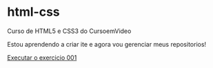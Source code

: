 # html-css
 Curso de HTML5 e CSS3 do CursoemVideo

 Estou aprendendo a criar ite e agora vou gerenciar meus repositorios!


<a href="https://sabrinalves.github.io/html-css/exercicios/ex001/index.hmtl">Executar o exercicio 001</a>
